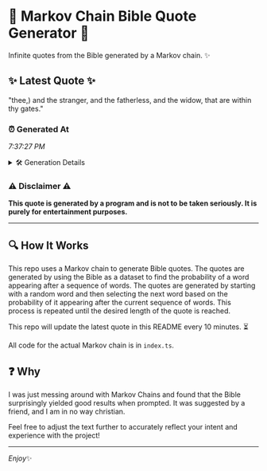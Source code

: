 # 📖 Markov Chain Bible Quote Generator 📖

Infinite quotes from the Bible generated by a Markov chain. ✨

## ✨ Latest Quote ✨
"thee,) and the stranger, and the fatherless, and the widow, that are within thy gates."

### ⏰ Generated At
*7:37:27 PM*

<details>
    <summary>🛠️ Generation Details</summary>
    <p>
        <strong>🌱 Seed:</strong> thee,)<br>
        <strong>🔄 Iterations:</strong> 14<br>
        <strong>📜 Context History:</strong><br>[ thee,) ]: and<br>[ thee,), and ]: the<br>[ thee,), and, the ]: stranger,<br>[ thee,), and, the, stranger, ]: and<br>[ thee,), and, the, stranger,, and ]: the<br>[ thee,), and, the, stranger,, and, the ]: fatherless,<br>[ and, the, stranger,, and, the, fatherless, ]: and<br>[ the, stranger,, and, the, fatherless,, and ]: the<br>[ stranger,, and, the, fatherless,, and, the ]: widow,<br>[ and, the, fatherless,, and, the, widow, ]: that<br>[ the, fatherless,, and, the, widow,, that ]: are<br>[ fatherless,, and, the, widow,, that, are ]: within<br>[ and, the, widow,, that, are, within ]: thy<br>[ the, widow,, that, are, within, thy ]: gates.<br>
    </p>
</details>

### ⚠️ Disclaimer ⚠️
**This quote is generated by a program and is not to be taken seriously. It is purely for entertainment purposes.**

---

## 🔍 How It Works

This repo uses a Markov chain to generate Bible quotes. The quotes are generated by using the Bible as a dataset to find the probability of a word appearing after a sequence of words. The quotes are generated by starting with a random word and then selecting the next word based on the probability of it appearing after the current sequence of words. This process is repeated until the desired length of the quote is reached.

This repo will update the latest quote in this README every 10 minutes. ⏳

All code for the actual Markov chain is in `index.ts`.

## ❓ Why

I was just messing around with Markov Chains and found that the Bible surprisingly yielded good results when prompted. 
It was suggested by a friend, and I am in no way christian.

Feel free to adjust the text further to accurately reflect your intent and experience with the project!

---

*Enjoy*✨
